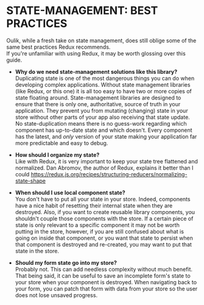 # STATE-MANAGEMENT: BEST PRACTICES #
Oulik, while a fresh take on state management, does still oblige some of the same best practices Redux recommends.  
If you're unfamiliar with using Redux, it may be worth glossing over this guide.

* **Why do we need state-management solutions like this library?**  
Duplicating state is one of the most dangerous things you can do when developing complex applications. Without state management libraries (like Redux, or this one) it is all too easy to have two or more copies of state floating around. State-management libraries are designed to ensure that there is only one, authoritative, source of truth in your application. They prevent you from mutating (changing) state in your store without other parts of your app also receiving that state update. No state-duplication means there is no guess-work regarding which component has up-to-date state and which doesn't. Every component has the latest, and *only* version of your state making your application far more predictable and easy to debug.

* **How should I organize my state?**  
Like with Redux, it is very important to keep your state tree flattened and normalized. Dan Abromov, the author of Redux, explains it better than I could https://redux.js.org/recipes/structuring-reducers/normalizing-state-shape

* **When should I use local component state?**  
 You don't have to put all your state in your store. Indeed, components have a nice habit of resetting their internal state when they are destroyed. Also, if you want to create reusable library components, you shouldn't couple those components with the store. If a certain piece of state is only relevant to a specific component it may not be worth putting in the store, however, if you are still confused about what is going on inside that component, or you want that state to persist when that component is destroyed and re-created, you may want to put that state in the store.

* **Should my form state go into my store?**  
Probably not. This can add needless complexity without much benefit. That being said, it can be useful to save an incomplete form's state to your store when your component is destroyed. When navigating back to your form, you can patch that form with data from your store so the user does not lose unsaved progress.
